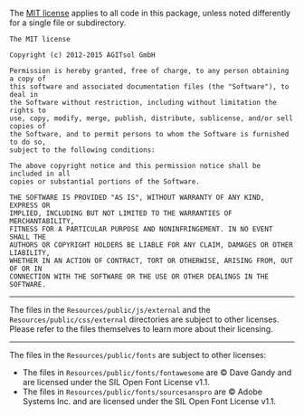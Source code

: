 The [MIT license](http://en.wikipedia.org/wiki/MIT_License) applies to all
code in this package, unless noted differently for a single file or subdirectory.

```
The MIT license

Copyright (c) 2012-2015 AGITsol GmbH

Permission is hereby granted, free of charge, to any person obtaining a copy of
this software and associated documentation files (the "Software"), to deal in
the Software without restriction, including without limitation the rights to
use, copy, modify, merge, publish, distribute, sublicense, and/or sell copies of
the Software, and to permit persons to whom the Software is furnished to do so,
subject to the following conditions:

The above copyright notice and this permission notice shall be included in all
copies or substantial portions of the Software.

THE SOFTWARE IS PROVIDED "AS IS", WITHOUT WARRANTY OF ANY KIND, EXPRESS OR
IMPLIED, INCLUDING BUT NOT LIMITED TO THE WARRANTIES OF MERCHANTABILITY,
FITNESS FOR A PARTICULAR PURPOSE AND NONINFRINGEMENT. IN NO EVENT SHALL THE
AUTHORS OR COPYRIGHT HOLDERS BE LIABLE FOR ANY CLAIM, DAMAGES OR OTHER LIABILITY,
WHETHER IN AN ACTION OF CONTRACT, TORT OR OTHERWISE, ARISING FROM, OUT OF OR IN
CONNECTION WITH THE SOFTWARE OR THE USE OR OTHER DEALINGS IN THE SOFTWARE.
```

---

The files in the `Resources/public/js/external` and the `Resources/public/css/external`
directories are subject to other licenses. Please refer to the files themselves to
learn more about their licensing.

---

The files in the `Resources/public/fonts` are subject to other licenses:

- The files in `Resources/public/fonts/fontawesome` are © Dave Gandy and are licensed under the SIL Open Font License v1.1.
- The files in `Resources/public/fonts/sourcesanspro` are © Adobe Systems Inc. and are licensed under the SIL Open Font License v1.1.

